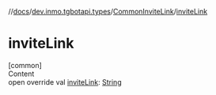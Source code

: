//[docs](../../../index.md)/[dev.inmo.tgbotapi.types](../index.md)/[CommonInviteLink](index.md)/[inviteLink](invite-link.md)



# inviteLink  
[common]  
Content  
open override val [inviteLink](invite-link.md): [String](https://kotlinlang.org/api/latest/jvm/stdlib/kotlin/-string/index.html)  



